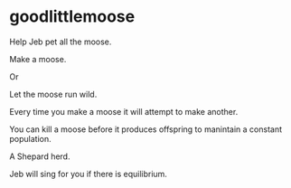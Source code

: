 # goodlittlemoose

Help Jeb pet all the moose.

Make a moose.

Or

Let the moose run wild.

Every time you make a moose it will attempt to make another.

You can kill a moose before it produces offspring to manintain a constant population.

A Shepard herd.

Jeb will sing for you if there is equilibrium.
